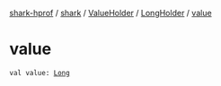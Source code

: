 [shark-hprof](../../../index.md) / [shark](../../index.md) / [ValueHolder](../index.md) / [LongHolder](index.md) / [value](./value.md)

# value

`val value: `[`Long`](https://kotlinlang.org/api/latest/jvm/stdlib/kotlin/-long/index.html)